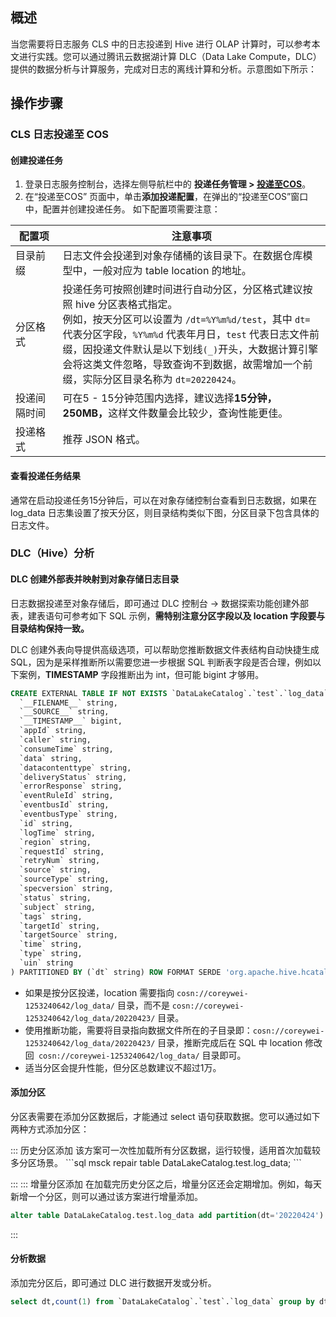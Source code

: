 ## 概述
当您需要将日志服务 CLS 中的日志投递到 Hive 进行 OLAP 计算时，可以参考本文进行实践。您可以通过腾讯云数据湖计算 DLC（Data Lake Compute，DLC）提供的数据分析与计算服务，完成对日志的离线计算和分析。示意图如下所示：


## 操作步骤

### CLS 日志投递至 COS

#### 创建投递任务
1. 登录日志服务控制台，选择左侧导航栏中的 **投递任务管理 > [投递至COS](https://console.cloud.tencent.com/cls/shipper/cos)**。
2. 在“投递至COS” 页面中，单击**添加投递配置**，在弹出的“投递至COS”窗口中，配置并创建投递任务。
如下配置项需要注意：
<table>
<thead>
<tr>
<th width="15%"><strong>配置项</strong></th>
<th><strong>注意事项</strong></th>
</tr>
</thead>
<tbody><tr>
<td>目录前缀</td>
<td>日志文件会投递到对象存储桶的该目录下。在数据仓库模型中，一般对应为 table  location 的地址。</td>
</tr>
<tr>
<td>分区格式</td>
<td>投递任务可按照创建时间进行自动分区，分区格式建议按照 hive 分区表格式指定。<br>例如，按天分区可以设置为 <code>/dt=%Y%m%d/test</code>，其中 <code>dt=</code> 代表分区字段，<code>%Y%m%d</code> 代表年月日，<code>test</code> 代表日志文件前缀，因投递文件默认是以下划线<code>(_)</code>开头，大数据计算引擎会将这类文件忽略，导致查询不到数据，故需增加一个前缀，实际分区目录名称为 <code>dt=20220424</code>。</td>
</tr>
<tr>
<td>投递间隔时间</td>
<td>可在5 - 15分钟范围内选择，建议选择<strong>15分钟，250MB，</strong>这样文件数量会比较少，查询性能更佳。</td>
</tr>
<tr>
<td>投递格式</td>
<td>推荐 JSON 格式。</td>
</tr>
</tbody></table>



#### 查看投递任务结果

通常在启动投递任务15分钟后，可以在对象存储控制台查看到日志数据，如果在 log_data 日志集设置了按天分区，则目录结构类似下图，分区目录下包含具体的日志文件。





### DLC（Hive）分析

#### DLC 创建外部表并映射到对象存储日志目录
日志数据投递至对象存储后，即可通过 DLC 控制台 → 数据探索功能创建外部表，建表语句可参考如下 SQL 示例，**需特别注意分区字段以及 location 字段要与目录结构保持一致。**

DLC 创建外表向导提供高级选项，可以帮助您推断数据文件表结构自动快捷生成 SQL，因为是采样推断所以需要您进一步根据 SQL 判断表字段是否合理，例如以下案例，__TIMESTAMP__ 字段推断出为 int，但可能 bigint 才够用。

```sql
CREATE EXTERNAL TABLE IF NOT EXISTS `DataLakeCatalog`.`test`.`log_data` (
  `__FILENAME__` string,
  `__SOURCE__` string,
  `__TIMESTAMP__` bigint,
  `appId` string,
  `caller` string,
  `consumeTime` string,
  `data` string,
  `datacontenttype` string,
  `deliveryStatus` string,
  `errorResponse` string,
  `eventRuleId` string,
  `eventbusId` string,
  `eventbusType` string,
  `id` string,
  `logTime` string,
  `region` string,
  `requestId` string,
  `retryNum` string,
  `source` string,
  `sourceType` string,
  `specversion` string,
  `status` string,
  `subject` string,
  `tags` string,
  `targetId` string,
  `targetSource` string,
  `time` string,
  `type` string,
  `uin` string
) PARTITIONED BY (`dt` string) ROW FORMAT SERDE 'org.apache.hive.hcatalog.data.JsonSerDe' STORED AS TEXTFILE LOCATION 'cosn://coreywei-1253240642/log_data/'
```
- 如果是按分区投递，location 需要指向 `cosn://coreywei-1253240642/log_data/` 目录，而不是 `cosn://coreywei-1253240642/log_data/20220423/` 目录。
- 使用推断功能，需要将目录指向数据文件所在的子目录即：`cosn://coreywei-1253240642/log_data/20220423/` 目录，推断完成后在 SQL 中 location 修改回` cosn://coreywei-1253240642/log_data/` 目录即可。
- 适当分区会提升性能，但分区总数建议不超过1万。


#### 添加分区
分区表需要在添加分区数据后，才能通过 select 语句获取数据。您可以通过如下两种方式添加分区：

<dx-tabs>
::: 历史分区添加
该方案可一次性加载所有分区数据，运行较慢，适用首次加载较多分区场景。
```sql
msck repair table DataLakeCatalog.test.log_data;
```

:::
::: 增量分区添加
在加载完历史分区之后，增量分区还会定期增加。例如，每天新增一个分区，则可以通过该方案进行增量添加。
```sql
alter table DataLakeCatalog.test.log_data add partition(dt='20220424')
```

:::
</dx-tabs>


#### 分析数据
添加完分区后，即可通过 DLC 进行数据开发或分析。
```sql
select dt,count(1) from `DataLakeCatalog`.`test`.`log_data` group by dt;
```




